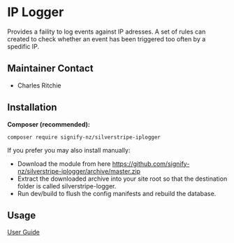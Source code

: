 # IP Logger
Provides a faility to log events against IP adresses. 
A set of rules can created to check whether an event has been triggered too often by a spedific IP.

## Maintainer Contact
* Charles Ritchie

## Installation
__Composer (recommended):__
```
composer require signify-nz/silverstripe-iplogger
```

If you prefer you may also install manually:
* Download the module from here https://github.com/signify-nz/silverstripe-iplogger/archive/master.zip
* Extract the downloaded archive into your site root so that the destination folder is called silverstripe-logger.
* Run dev/build to flush the config manifests and rebuild the database.

## Usage

[User Guide](/docs/en/user_guide.md)
